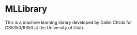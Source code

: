 # MLLibrary
This is a machine learning library developed by Dallin Childs for CS5350/6350 at the University of Utah.
